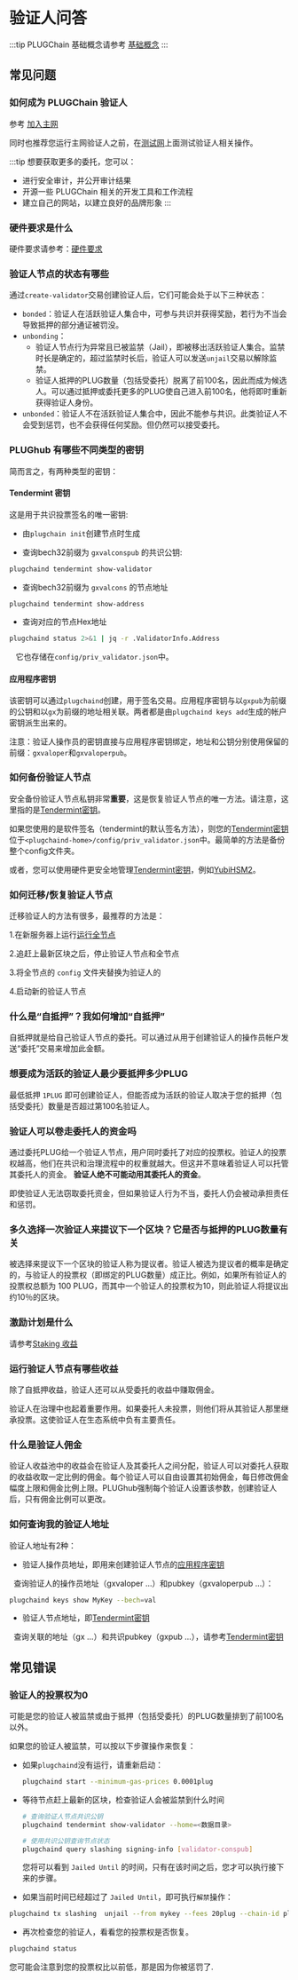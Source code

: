 
# 验证人问答

:::tip
PLUGChain 基础概念请参考 [基础概念](validator-faq.md)
:::

## 常见问题

### 如何成为 PLUGChain 验证人

参考 [加入主网](../mainnet.md)

同时也推荐您运行主网验证人之前，在[测试网](../testnet.md)上面测试验证人相关操作。

:::tip
想要获取更多的委托，您可以：

- 进行安全审计，并公开审计结果
- 开源一些 PLUGChain 相关的开发工具和工作流程
- 建立自己的网站，以建立良好的品牌形象
:::

### 硬件要求是什么

硬件要求请参考：[硬件要求](../node/node-claim.md)

### 验证人节点的状态有哪些

通过`create-validator`交易创建验证人后，它们可能会处于以下三种状态：

- `bonded`：验证人在活跃验证人集合中，可参与共识并获得奖励，若行为不当会导致抵押的部分通证被罚没。
- `unbonding`：
  - 验证人节点行为异常且已被监禁（Jail），即被移出活跃验证人集合。监禁时长是确定的，超过监禁时长后，验证人可以发送`unjail`交易以解除监禁。
  - 验证人抵押的PLUG数量（包括受委托）脱离了前100名，因此而成为候选人。可以通过抵押或委托更多的PLUG使自己进入前100名，他将即时重新获得验证人身份。
- `unbonded`：验证人不在活跃验证人集合中，因此不能参与共识。此类验证人不会受到惩罚，也不会获得任何奖励。但仍然可以接受委托。

### PLUGhub 有哪些不同类型的密钥

简而言之，有两种类型的密钥：

#### Tendermint 密钥

这是用于共识投票签名的唯一密钥:
- 由`plugchain init`创建节点时生成



- 查询bech32前缀为 `gxvalconspub` 的共识公钥:

```bash
plugchaind tendermint show-validator
```

- 查询bech32前缀为 `gxvalcons` 的节点地址

```bash
plugchaind tendermint show-address
```

- 查询对应的节点Hex地址

```bash
plugchaind status 2>&1 | jq -r .ValidatorInfo.Address
```
  
它也存储在`config/priv_validator.json`中。

#### 应用程序密钥

该密钥可以通过`plugchaind`创建，用于签名交易。应用程序密钥与以`gxpub`为前缀的公钥和以`gx`为前缀的地址相关联。两者都是由`plugchaind keys add`生成的帐户密钥派生出来的。

注意：验证人操作员的密钥直接与应用程序密钥绑定，地址和公钥分别使用保留的前缀：`gxvaloper`和`gxvaloperpub`。

### 如何备份验证人节点

安全备份验证人节点私钥非常**重要**，这是恢复验证人节点的唯一方法。请注意，这里指的是[Tendermint密钥](#tendermint-key)。

如果您使用的是软件签名（tendermint的默认签名方法），则您的[Tendermint密钥](#tendermint-key)位于`<plugchaind-home>/config/priv_validator.json`中。最简单的方法是备份整个config文件夹。

或者，您可以使用硬件更安全地管理[Tendermint密钥](#tendermint-key)，例如[YubiHSM2](https://developers.yubico.com/YubiHSM2/)。

### 如何迁移/恢复验证人节点

迁移验证人的方法有很多，最推荐的方法是：

1.在新服务器上运行[运行全节点](../mainnet.md)

2.追赶上最新区块之后，停止验证人节点和全节点

3.将全节点的 `config` 文件夹替换为验证人的

4.启动新的验证人节点

### 什么是“自抵押”？我如何增加“自抵押”

自抵押就是给自己验证人节点的委托。可以通过从用于创建验证人的操作员帐户发送“委托”交易来增加此金额。

### 想要成为活跃的验证人最少要抵押多少PLUG

最低抵押 `1PLUG` 即可创建验证人，但能否成为活跃的验证人取决于您的抵押（包括受委托）数量是否超过第100名验证人。

### 验证人可以卷走委托人的资金吗

通过委托PLUG给一个验证人节点，用户同时委托了对应的投票权。验证人的投票权越高，他们在共识和治理流程中的权重就越大。但这并不意味着验证人可以托管其委托人的资金。 **验证人绝不可能动用其委托人的资金**。

即使验证人无法窃取委托资金，但如果验证人行为不当，委托人仍会被动承担责任和惩罚。

### 多久选择一次验证人来提议下一个区块？它是否与抵押的PLUG数量有关

被选择来提议下一个区块的验证人称为提议者。验证人被选为提议者的概率是确定的，与验证人的投票权（即绑定的PLUG数量）成正比。例如，如果所有验证人的投票权总额为 100 PLUG，而其中一个验证人的投票权为10，则此验证人将提议出约10％的区块。

### 激励计划是什么

请参考[Staking 收益](./validator-faq.md#激励措施-收益)

### 运行验证人节点有哪些收益

除了自抵押收益，验证人还可以从受委托的收益中赚取佣金。

验证人在治理中也起着重要作用。如果委托人未投票，则他们将从其验证人那里继承投票。这使验证人在生态系统中负有主要责任。

### 什么是验证人佣金

验证人收益池中的收益会在验证人及其委托人之间分配，验证人可以对委托人获取的收益收取一定比例的佣金。每个验证人可以自由设置其初始佣金，每日修改佣金幅度上限和佣金比例上限。PLUGhub强制每个验证人设置该参数，创建验证人后，只有佣金比例可以更改。

### 如何查询我的验证人地址

验证人地址有2种：

- 验证人操作员地址，即用来创建验证人节点的[应用程序密钥](#应用程序密钥)

  查询验证人的操作员地址（gxvaloper ...）和pubkey（gxvaloperpub ...）：

  ```bash
  plugchaind keys show MyKey --bech=val
  ```

- 验证人节点地址，即[Tendermint密钥](#Tendermint-密钥)

  查询关联的地址（gx ...）和共识pubkey（gxpub ...），请参考[Tendermint密钥](#Tendermint-密钥)

## 常见错误

### 验证人的投票权为0

可能是您的验证人被监禁或由于抵押（包括受委托）的PLUG数量排到了前100名以外。

如果您的验证人被监禁，可以按以下步骤操作来恢复：

- 如果`plugchaind`没有运行，请重新启动：

  ```bash
  plugchaind start --minimum-gas-prices 0.0001plug
  ```

- 等待节点赶上最新的区块，检查验证人会被监禁到什么时间

  ```bash
  # 查询验证人节点共识公钥
  plugchaind tendermint show-validator --home=<数据目录>

  # 使用共识公钥查询节点状态
  plugchaind query slashing signing-info [validator-conspub]
  ```

  您将可以看到 `Jailed Until` 的时间，只有在该时间之后，您才可以执行接下来的步骤。

- 如果当前时间已经超过了 `Jailed Until`，即可执行`解禁`操作：
  
```bash
plugchaind tx slashing  unjail --from mykey --fees 20plug --chain-id plugchain
```

- 再次检查您的验证人，看看您的投票权是否恢复。

```bash
plugchaind status
```

您可能会注意到您的投票权比以前低，那是因为你被惩罚了.